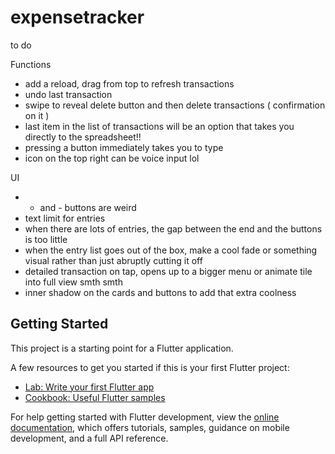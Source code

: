 # expensetracker

<!-- Remember to add "<uses-permission android:name="android.permission.INTERNET" />" this line of code to ./android/app/src/main/AndroidManifest.xml!!!! -->

to do

Functions
- add a reload, drag from top to refresh transactions
- undo last transaction
- swipe to reveal delete button and then delete transactions ( confirmation on it )
- last item in the list of transactions will be an option that takes you directly to the spreadsheet!!
- pressing a button immediately takes you to type
- icon on the top right can be voice input lol

UI
- + and - buttons are weird
- text limit for entries
- when there are lots of entries, the gap between the end and the buttons is too little
- when the entry list goes out of the box, make a cool fade or something visual rather than just abruptly cutting it off
- detailed transaction on tap, opens up to a bigger menu or animate tile into full view smth smth
- inner shadow on the cards and buttons to add that extra coolness

## Getting Started

This project is a starting point for a Flutter application.

A few resources to get you started if this is your first Flutter project:

- [Lab: Write your first Flutter app](https://docs.flutter.dev/get-started/codelab)
- [Cookbook: Useful Flutter samples](https://docs.flutter.dev/cookbook)

For help getting started with Flutter development, view the
[online documentation](https://docs.flutter.dev/), which offers tutorials,
samples, guidance on mobile development, and a full API reference.

